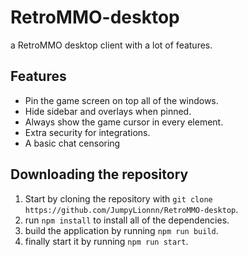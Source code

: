 # RetroMMO-desktop
a RetroMMO desktop client with a lot of features.

## Features
* Pin the game screen on top all of the windows.
* Hide sidebar and overlays when pinned.
* Always show the game cursor in every element.
* Extra security for integrations.
* A basic chat censoring


## Downloading the repository
1. Start by cloning the repository with `git clone https://github.com/JumpyLionnn/RetroMMO-desktop`.
2. run `npm install` to install all of the dependencies.
3. build the application by running `npm run build`.
3. finally start it by running `npm run start`.